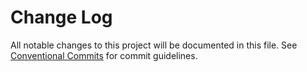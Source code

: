 # Change Log

All notable changes to this project will be documented in this file.
See [Conventional Commits](https://conventionalcommits.org) for commit guidelines.




